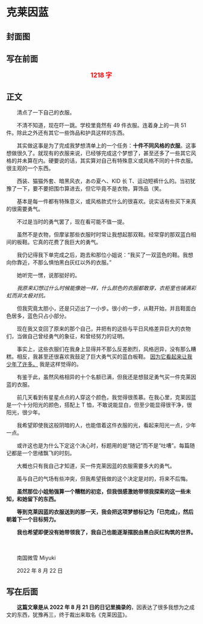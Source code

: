 # 克莱因蓝

## 封面图

## 写在前面

<p style="color:red; text-align:center; font-weight:bold; font-size:larger;">1218 字</p>

## 正文

　　清点了一下自己的衣服。

　　不清不知道，现在吓一跳。学校里竟然有 49 件衣服。连着身上的一共 51 件。除此之外还有其它一些饰品和护具这样的东西。

　　其实做这事是为了完成我梦想清单上的一个任务：**十件不同风格的衣服**。这事想做很久了。就现有的衣服来说，已经够完成这个梦想了，甚至还多了一些其它风格的并未算在内。硬要说的话，其实算对自己有特殊意义或风格不同的十件衣服。很主观的一个东西。

　　西装、猫猫外套、暗黑风衣，あの夏へ、KID 长 T、运动短裤什么的。当初犹豫了一下，要不要把围巾算进去，但它毕竟不是衣物，算饰品（笑。

　　基本是每一件都有特殊意义，或风格款式什么的很喜欢。说实话有些买下来真的很需要勇气。

　　不过是当时的勇气罢了，现在看可能不值一提。

　　虽然不是衣物，但摩挲那些衣服时时常让我想起那双鞋。经常穿的那双蓝白相间的板鞋。它真的花费了我巨大的勇气。

　　我仍记得我下单完成之后，跑去和那位小姐说：“我买了一双蓝色的鞋。我想向你靠近，不那么惧怕黑白灰红以外的衣服。”

　　她听完一愣，说那挺好的。

　　*我原来幻想过什么时候能像她一样，什么颜色的衣服都敢穿，衣柜里也铺满彩虹而非太极对抗。*

　　但我究竟太胆小，还是只迈出了一小步。很小的一步，从鞋开始，并且鞋面白色居多，蓝色只占小部分。

　　现在我又变回了原来的那个自己，并把有的这些与平日风格差异巨大的衣物们，当做自己曾经勇气的象征，和曾经努力的证明。

　　事实上，这些衣服们在我身上显得并不那么反差剧烈，风格迥异，没有那么糟糕。相反，我甚至还很喜欢我鼓足了巨大勇气买的蓝白板鞋。 <u>因为它看起来让我少年了许多。</u> 我是这样觉得的。

　　有鉴于此，虽然风格相异的十个名额已满，但我还是想鼓足勇气买一件克莱因蓝的衣服。

　　前几天看到有星星点点的人穿这个颜色，我觉得很羨慕。在我心里，克莱因蓝是一个十分阳光的颜色，搭配上 T 恤，不敢说能显白，但至少能显得很干净，很阳光，很少年。

　　我希望即使我这般阴暗的人，也能借着这件衣服的光，看起来阳光一点，少年一点。

　　或许这也是为什么下定这个决心时，标题用的是“随记”而不是“吐嘈”。每篇随记都是一个思绪飘飞的时刻。

　　大概也只有我自己才知道，买一件克莱因蓝的衣服需要多大的勇气。

　　虽与自己的气场有些冲突，但我希望我做的这个决定是对的，将来不后悔。

　　**虽然那位小姐勉强算一个糟糕的初恋，但我很感激她带领我探索的这一些未知，和她留下的东西。**

　　**等到克莱因蓝的衣服送到的那一天，我会把这项梦想标记为「已完成」，然后朝着下一个目标努力。**

　　**我也希望即便没有她带领我了，我自己也能逐渐摆脱由黑白灰红构筑的世界。**

　　<br>

　　南国微雪 Miyuki

　　2022 年 8 月 22 日

## 写在后面

　　**这篇文章是从 2022 年 8 月 21 日的日记里摘录的**，因表达了很多我想为之成文的东西，犹豫再三，终于裁出来取名《克莱因蓝》。